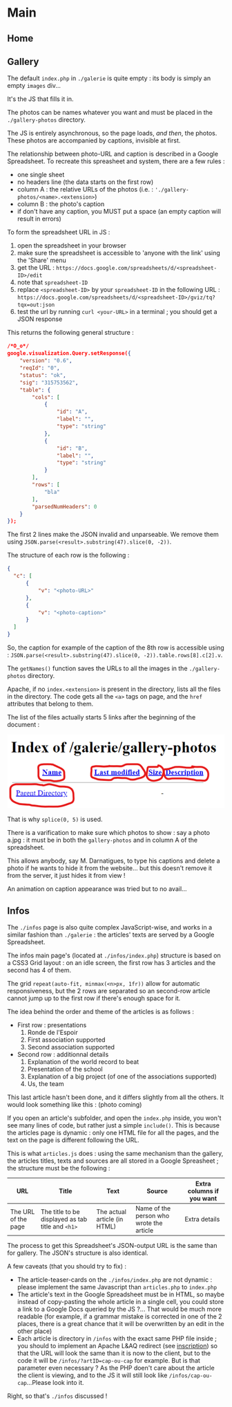 # Main

## Home


## Gallery

The default `index.php` in `./galerie` is quite empty : its body is simply an empty `images` div...

It's the JS that fills it in.

The photos can be names whatever you want and must be placed in the `./gallery-photos` directory.

The JS is entirely asynchronous, so the page loads, *and then*, the photos. These photos are accompanied by captions, invisible at first.

The relationship between photo-URL and caption is described in a Google Spreadsheet.
To recreate this spreasheet and system, there are a few rules :
* one single sheet
* no headers line (the data starts on the first row)
* column A : the relative URLs of the photos (i.e. : `'./gallery-photos/<name>.<extension>`)
* column B : the photo's caption
* if don't have any caption, you MUST put a space (an empty caption will result in errors)

To form the spreadsheet URL in JS :
1. open the spreadsheet in your browser
1. make sure the spreadsheet is accessible to 'anyone with the link' using the 'Share' menu
1. get the URL : `https://docs.google.com/spreadsheets/d/<spreadsheet-ID>/edit`
1. note that `spreadsheet-ID`
1. replace `<spreadsheet-ID>` by your `spreadsheet-ID` in the following URL : `https://docs.google.com/spreadsheets/d/<spreadsheet-ID>/gviz/tq?tqx=out:json`
1. test the url by running `curl <your-URL>` in a terminal ; you should get a JSON response

This returns the following general structure :
```json
/*O_o*/
google.visualization.Query.setResponse({
    "version": "0.6",
    "reqId": "0",
    "status": "ok",
    "sig": "315753562",
    "table": {
        "cols": [
            {
                "id": "A",
                "label": "",
                "type": "string"
            },
            {
                "id": "B",
                "label": "",
                "type": "string"
            }
        ],
        "rows": [
            "bla"
        ],
        "parsedNumHeaders": 0
    }
});
```

The first 2 lines make the JSON invalid and unparseable.
We remove them using `JSON.parse(<result>.substring(47).slice(0, -2))`.

The structure of each row is the following :
```json
{
  "c": [
      {
          "v": "<photo-URL>"
      },
      {
          "v": "<photo-caption>"
      }
  ]
}
```

So, the caption for example of the caption of the 8th row is accessible using : `JSON.parse(<result>.substring(47).slice(0, -2)).table.rows[8].c[2].v`.

The `getNames()` function saves the URLs to all the images in the `./gallery-photos` directory.

Apache, if no `index.<extension>` is present in the directory, lists all the files in the directory.
The code gets all the `<a>` tags on page, and the `href` attributes that belong to them.

The list of the files actually starts 5 links after the beginning of the document :

!['Screenshot of the headers of the Apache file lister'](./non-source-code/media/ApacheListGallery.png)

That is why `splice(0, 5)` is used.

There is a varification to make sure which photos to show : say a photo a.jpg : it must be in both the `gallery-photos` and in column A of the spreadsheet.

This allows anybody, say M. Darnatigues, to type his captions and delete a photo if he wants to hide it from the website... but this doesn't remove it from the server, it just hides it from view !

An animation on caption appearance was tried but to no avail...

## Infos

The `./infos` page is also quite complex JavaScript-wise, and works in a similar fashion than `./galerie` : the articles' texts are served by a Google Spreadsheet.

The infos main page's (located at `./infos/index.php`) structure is based on a CSS3 Grid layout : on an idle screen, the first row has 3 articles and the second has 4 of them.

The grid `repeat(auto-fit, minmax(<n>px, 1fr))` allow for automatic responsiveness, but the 2 rows are separated so an second-row article cannot jump up to the first row if there's enough space for it.

The idea behind the order and theme of the articles is as follows :
* First row : presentations
  1. Ronde de l'Espoir
  1. First association supported
  1. Second association supported
* Second row : additionnal details
  1. Explanation of the world record to beat
  1. Presentation of the school
  1. Explanation of a big project (of one of the associations supported)
  1. Us, the team

This last article hasn't been done, and it differs slightly from all the others.
It would look something like this :
(photo coming)

If you open an article's subfolder, and open the `index.php` inside, you won't see many lines of code, but rather just a simple `include()`. This is because the articles page is dynamic : only one HTML file for all the pages, and the text on the page is different following the URL.

This is what `articles.js` does : using the same mechanism than the gallery, the articles titles, texts and sources are all stored in a Google Spreasheet ; the structure must be the following :

| URL | Title | Text | Source | Extra columns if you want |
|--|--|--|--|--|
|The URL of the page | The title to be displayed as tab title and `<h1>` | The actual article (in HTML) | Name of the person who wrote the article | Extra details

The process to get this Spreadsheet's JSON-output URL is the same than for gallery. The JSON's structure is also identical.

A few caveats (that you should try to fix) :
* The article-teaser-cards on the `./infos/index.php` are not dynamic : please implement the same Javascript than `articles.php` to `index.php`
* The article's text in the Google Spreadsheet must be in HTML, so maybe instead of copy-pasting the whole article in a single cell, you could store a link to a Google Docs queried by the JS ?... That would be much more readable (for example, if a grammar mistake is corrected in one of the 2 places, there is a great chance that it will be overwritten by an edit in the other place)
* Each article is directory in `/infos` with the exact same PHP file inside ; you should to implement an Apache L&AQ redirect (see <a href='https://github.com/ronde-de-l-espoir/inscription/.htaccess'>inscription</a>) so that the URL will look the same than it is now to the client, but to the code it will be `/infos/?artID=cap-ou-cap` for example. But is that parameter even necessary ? As the PHP doen't care about the article the client is viewing, and to the JS it will still look like `/infos/cap-ou-cap`...Please look into it.

Right, so that's `./infos` discussed !
